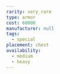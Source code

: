 ```yaml
---
rarity: very_rare
type: armor
cost: 60000
manufacturer: null
tags:
  - special
placement: chest
availability:
  - medium
  - heavy
---
```

